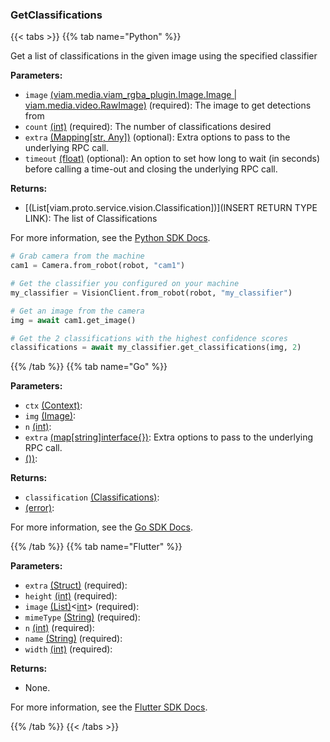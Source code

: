 ### GetClassifications

{{< tabs >}}
{{% tab name="Python" %}}

Get a list of classifications in the given image using the specified classifier

**Parameters:**

- `image` [(viam.media.viam_rgba_plugin.Image.Image | viam.media.video.RawImage)](https://python.viam.dev/autoapi/viam/../gen/component/camera/v1/camera_pb2/index.html#viam.gen.component.camera.v1.camera_pb2.Image) (required): The image to get detections from
- `count` [(int)](https://docs.python.org/3/library/stdtypes.html#numeric-types-int-float-complex) (required): The number of classifications desired
- `extra` [(Mapping[str, Any])](<INSERT PARAM TYPE LINK>) (optional): Extra options to pass to the underlying RPC call.
- `timeout` [(float)](<INSERT PARAM TYPE LINK>) (optional): An option to set how long to wait (in seconds) before calling a time-out and closing the underlying RPC call.

**Returns:**

- [(List[viam.proto.service.vision.Classification])](INSERT RETURN TYPE LINK): The list of Classifications

For more information, see the [Python SDK Docs](https://python.viam.dev/autoapi/viam/services/vision/client/index.html#viam.services.vision.client.VisionClient.get_classifications).

``` python {class="line-numbers linkable-line-numbers"}
# Grab camera from the machine
cam1 = Camera.from_robot(robot, "cam1")

# Get the classifier you configured on your machine
my_classifier = VisionClient.from_robot(robot, "my_classifier")

# Get an image from the camera
img = await cam1.get_image()

# Get the 2 classifications with the highest confidence scores
classifications = await my_classifier.get_classifications(img, 2)
```

{{% /tab %}}
{{% tab name="Go" %}}

**Parameters:**

- `ctx` [(Context)](https://pkg.go.dev/context#Context):
- `img` [(Image)](https://pkg.go.dev/image#Image):
- `n` [(int)](https://pkg.go.dev/builtin#int):
- `extra` [(map[string]interface\{\})](https://go.dev/blog/maps): Extra options to pass to the underlying RPC call.
- [())](<INSERT PARAM TYPE LINK>):

**Returns:**

- `classification` [(Classifications)](https://pkg.go.dev/go.viam.com/rdk@v0.26.0/vision/classification#Classifications):
- [(error)](https://pkg.go.dev/builtin#error):

For more information, see the [Go SDK Docs](https://pkg.go.dev/go.viam.com/rdk/services/vision#Service).

{{% /tab %}}
{{% tab name="Flutter" %}}

**Parameters:**

- `extra` [(Struct)](<INSERT PARAM TYPE LINK>) (required):
- `height` [(int)](https://api.flutter.dev/flutter/dart-core/int-class.html) (required):
- `image` [(List)](https://api.flutter.dev/flutter/dart-core/List-class.html)<[int](https://api.flutter.dev/flutter/dart-core/int-class.html)> (required):
- `mimeType` [(String)](https://api.flutter.dev/flutter/dart-core/String-class.html) (required):
- `n` [(int)](https://api.flutter.dev/flutter/dart-core/int-class.html) (required):
- `name` [(String)](https://api.flutter.dev/flutter/dart-core/String-class.html) (required):
- `width` [(int)](https://api.flutter.dev/flutter/dart-core/int-class.html) (required):

**Returns:**

- None.

For more information, see the [Flutter SDK Docs](https://flutter.viam.dev/viam_protos.service.vision/VisionServiceClient/getClassifications.html).

{{% /tab %}}
{{< /tabs >}}
